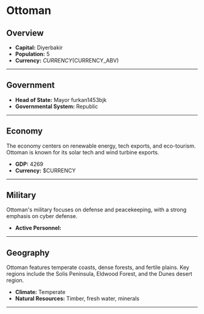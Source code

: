 # Ottoman

## Overview

- **Capital:** Diyerbakir
- **Population:** 5
- **Currency:** $CURRENCY ($CURRENCY_ABV)

---

## Government

- **Head of State:** Mayor furkan1453bjk
- **Governmental System:** Republic

---

## Economy
The economy centers on renewable energy, tech exports, and eco-tourism. Ottoman is known for its solar tech and wind turbine exports.

- **GDP:** 4269
- **Currency:** $CURRENCY

---

## Military
Ottoman's military focuses on defense and peacekeeping, with a strong emphasis on cyber defense.

- **Active Personnel:** 

---

## Geography
Ottoman features temperate coasts, dense forests, and fertile plains. Key regions include the Solis Peninsula, Eldwood Forest, and the Dunes desert region.

- **Climate:** Temperate
- **Natural Resources:** Timber, fresh water, minerals

---